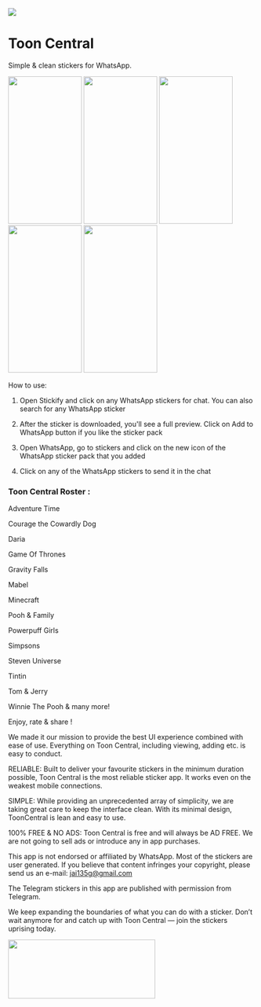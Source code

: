 <img src="https://raw.githubusercontent.com/vidit135g/Toon_Central/master/fpgra.png"/>

# Toon Central
Simple & clean stickers for WhatsApp.

<div class="christmas_promotion_boxes">
    <img src="https://raw.githubusercontent.com/vidit135g/Toon_Central/master/Image%201.jpeg" width="150" height="300"/>
    <img src="https://raw.githubusercontent.com/vidit135g/Toon_Central/master/Image%202.jpeg" width="150" height="300"/>
    <img src="https://raw.githubusercontent.com/vidit135g/Toon_Central/master/Image%203.jpeg" width="150" height="300"/>
    <img src="https://raw.githubusercontent.com/vidit135g/Toon_Central/master/Image%204.jpeg" width="150" height="300"/>
    <img src="https://raw.githubusercontent.com/vidit135g/Toon_Central/master/Image%205.jpeg" width="150" height="300"/>
</div>

How to use:

1. Open Stickify and click on any WhatsApp stickers for chat. You can also search for any WhatsApp sticker

2. After the sticker is downloaded, you'll see a full preview. Click on Add to WhatsApp button if you like the sticker pack

3. Open WhatsApp, go to stickers and click on the new icon of the WhatsApp sticker pack that you added

4. Click on any of the WhatsApp stickers to send it in the chat

### Toon Central Roster :

Adventure Time

Courage the Cowardly Dog

Daria

Game Of Thrones

Gravity Falls

Mabel

Minecraft

Pooh & Family

Powerpuff Girls

Simpsons

Steven Universe

Tintin

Tom & Jerry

Winnie The Pooh & many more!

Enjoy, rate & share !


We made it our mission to provide the best UI experience combined with ease of use. Everything on Toon Central, including viewing, adding etc. is easy to conduct.

RELIABLE: Built to deliver your favourite stickers in the minimum duration possible, Toon Central is the most reliable sticker app. It works even on the weakest mobile connections.

SIMPLE: While providing an unprecedented array of simplicity, we are taking great care to keep the interface clean. With its minimal design, ToonCentral is lean and easy to use.

100% FREE & NO ADS: Toon Central is free and will always be AD FREE. We are not going to sell ads or introduce any in app purchases.

This app is not endorsed or affiliated by WhatsApp. Most of the stickers are user generated. If you believe that content infringes your copyright, please send us an e-mail: jai135g@gmail.com

The Telegram stickers in this app are published with permission from Telegram.

We keep expanding the boundaries of what you can do with a sticker. Don’t wait anymore for and catch up with Toon Central — join the stickers uprising today.


<a href="https://play.google.com/store/apps/details?id=com.fun.tooncentral&hl=en"><img src="https://raw.githubusercontent.com/vidit135g/Notes-Central/master/screenshots/google-play-badge.png" width="300" height="120"/></a>
